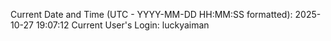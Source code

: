 Current Date and Time (UTC - YYYY-MM-DD HH:MM:SS formatted): 2025-10-27 19:07:12
Current User's Login: luckyaiman
